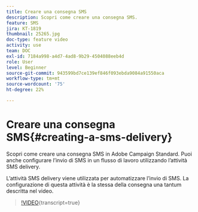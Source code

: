 ```yaml
---
title: Creare una consegna SMS
description: Scopri come creare una consegna SMS.
feature: SMS
jira: KT-1819
thumbnail: 25265.jpg
doc-type: feature video
activity: use
team: DOC
exl-id: 7184a998-a4d7-4ad8-9b29-4504088eeb4d
role: User
level: Beginner
source-git-commit: 943599bd7ce139ef846f093ebda9084a91550aca
workflow-type: tm+mt
source-wordcount: '75'
ht-degree: 22%

---
```


# Creare una consegna SMS{#creating-a-sms-delivery}

Scopri come creare una consegna SMS in Adobe Campaign Standard. Puoi anche configurare l’invio di SMS in un flusso di lavoro utilizzando l’attività SMS delivery.

L’attività SMS delivery viene utilizzata per automatizzare l’invio di SMS. La configurazione di questa attività è la stessa della consegna una tantum descritta nel video.

>[!VIDEO](https://video.tv.adobe.com/v/25265/?learn=on){transcript=true}
